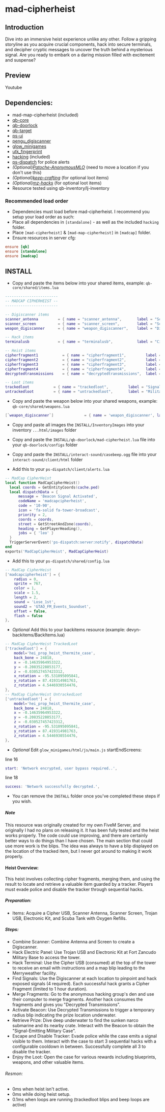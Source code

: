 # mad-cipherheist

## Introduction

Dive into an immersive heist experience unlike any other. Follow a gripping storyline as you acquire crucial components, hack into secure terminals, and decipher cryptic messages to uncover the truth behind a mysterious signal. Are you ready to embark on a daring mission filled with excitement and suspense?

## Preview
Youtube

## Dependencies:

* mad-map-cipherheist (included)
* [qb-core](https://github.com/qbcore-framework/qb-core)
* [qb-doorlock](https://github.com/qbcore-framework/qb-core)
* [qb-target](https://github.com/qbcore-framework/qb-core)
* [ps-ui](https://github.com/Project-Sloth/ps-ui)
* [pengu_digiscanner](https://github.com/PenguScript/pengu_digiscanner/)
* [glow_minigames](https://github.com/christikat/glow_minigames)
* [utk_fingerprint](https://github.com/utkuali/Finger-Print-Hacking-Game)
* [hacking](https://github.com/Prime-Script/prime-vangelico/tree/main/assets) (included)
* [ps-dispatch](https://github.com/Project-Sloth/ps-dispatch) for police alerts
* *(Optional)[Patoche-AnonymousMLO](https://www.gta5-mods.com/maps/mlo-anonymous-fivem-sp-ready)* (need to move a location if you don't use this)
* *(Optional)[keep-crafting](https://github.com/swkeep/keep-crafting)* (for optional loot items)
* *(Optional)[mz-hacks](https://github.com/MrZainRP/mz-hacks)* (for optional loot items)
* Resource tested using qb-inventory/lj-inventory

### Recommended load order

* Dependencies must load before mad-cipherheist. I recommend you setup your load order as such:
* Place all dependencies in ``[standalone]`` - as well as the included ``hacking`` folder.
* Place ``[mad-cipherheist]`` & ``[mad-map-cipherheist]`` in ``[madcap]`` folder.
* Ensure resources in server cfg:

```cfg
ensure [qb]
ensure [standalone]
ensure [madcap]
```

## INSTALL

* Copy and paste the items below into your shared items, example: ``qb-core/shared/items.lua``

```lua 
------------------------
-- MADCAP CIPHERHEIST -- 
------------------------

-- Digiscanner items
scanner_antenna         = { name = "scanner_antenna",       label = "Scanner Antenna",  weight = 500,   type = "item",                        image = "madantenna.png",                 unique = true,      useable = true,     shouldClose = true,     combinable = nil, description = "A high-frequency antenna designed for the digital scanner, enhancing signal reception." }, 
scanner_screen          = { name = "scanner_screen",        label = "Scanner Screen",   weight = 500,   type = "item",                        image = "maddigiscreen.png",              unique = true,      useable = true,     shouldClose = true,     combinable = { accept = { 'scanner_antenna' }, reward = 'weapon_digiscanner', anim = { dict = 'anim@amb@business@weed@weed_inspecting_high_dry@', lib = 'weed_inspecting_high_base_inspector', text = 'Attaching antenna', timeOut = 10000 } }, description = "An advanced digital display unit, integral to the functionality of the digital scanner." },
weapon_digiscanner      = { name = "weapon_digiscanner",    label = "Digiscanner",      weight = 1000,  type = "weapon", ammotype = nil,      image = "madweapon_digiscanner.png",      unique = true,      useable = true,     shouldClose = true,     combinable = nil, description = "A powerful Digiscanner featuring a built-in HUD for enhanced signal tracking and analysis.", created = nil, decay = 0.04166666667 }, -- 1 hour

-- Hack items
terminalusb             = { name = "terminalusb",           label = "Cipher USB",      weight = 1000,  type = "item",     image = "madusb.png",      unique = true,      useable = false,     shouldClose = false,     combinable = nil,    description = "USB containing backdoor: \"://cipher_protocol_ZNCDO/\" " },

-- Heist items
cipherfragment1           = { name = "cipherfragment1",         label = "Cipher Fragment",     weight = 0,     type = "item",   image = "madcipher1.png",     unique = true,    useable = false,     shouldClose = false,   combinable = nil,   description = "Captured samples of wireless signals, essential for unlocking encrypted data",   created = nil,  decay = 0.04166666667 }, -- 1 hour
cipherfragment2           = { name = "cipherfragment2",         label = "Cipher Fragment",     weight = 0,     type = "item",   image = "madcipher2.png",     unique = true,    useable = false,     shouldClose = false,   combinable = nil,   description = "Captured samples of wireless signals, essential for unlocking encrypted data",   created = nil,  decay = 0.04166666667 }, -- 1 hour
cipherfragment3           = { name = "cipherfragment3",         label = "Cipher Fragment",     weight = 0,     type = "item",   image = "madcipher3.png",     unique = true,    useable = false,     shouldClose = false,   combinable = nil,   description = "Captured samples of wireless signals, essential for unlocking encrypted data",   created = nil,  decay = 0.04166666667 }, -- 1 hour
cipherfragment4           = { name = "cipherfragment4",         label = "Cipher Fragment",     weight = 0,     type = "item",   image = "madcipher4.png",     unique = true,    useable = false,     shouldClose = false,   combinable = nil,   description = "Captured samples of wireless signals, essential for unlocking encrypted data",   created = nil,  decay = 0.04166666667 }, -- 1 hour
decryptedtransmissions    = { name = "decryptedtransmissions",  label = "Decrypted Transmissions", weight = 0, type = "item",   image = "maddata.png",        unique = true,    useable = false,     shouldClose = false,   combinable = nil,   description = "Deciphered wireless transmissions containing valuable data.",                    created = nil, decay = 0.12500000001 }, -- 3 hours

-- Loot items
trackedloot           = { name = "trackedloot",         label = "Signal-Emitting Military Case",     weight = 50000,     type = "item",     image = "madtrackedloot.png",     unique = true,    useable = true,     shouldClose = true, combinable = nil,   description = "A military-style case emitting a signal, requiring decryption to remain undetected", created = nil, decay = 0.12500000001 }, -- 3 hours
untrackedloot         = { name = "untrackedloot",       label = "Military Case",                     weight = 50000,     type = "item",     image = "maduntrackedloot.png",     unique = true,    useable = true,     shouldClose = true, combinable = nil,   description = "A secured military case, now free of any tracking signals after successful decryption" },
```

* Copy and paste the weapon below into your shared weapons, example: ``qb-core/shared/weapons.lua``

```lua
[`weapon_digiscanner`]              = { name = 'weapon_digiscanner', label = 'Digiscanner', weapontype = 'Melee', ammotype = nil, damagereason = 'Melee killed / Whacked / Executed / Beat down / Murdered / Battered' },
```

* Copy and paste all images the ``INSTALL/InventoryImages`` into your inventory ``...html/images`` folder
* Copy and paste the ``INSTALL/qb-doorlock/mad-cipherheist.lua`` file into your ``qb-doorlock/configs`` folder
* Copy and paste the ``INSTALL/interact-sound/casebeep.ogg`` file into your ``interact-sound/client/html`` folder

* Add this to your ``ps-dispatch/client/alerts.lua``

```lua
-- MadCap CipherHeist
local function MadCapCipherHeist()
  local coords = GetEntityCoords(cache.ped)
  local dispatchData = {
      message = 'Beacon Signal Activated',
      codeName = 'madcapcipherheist',
      code = '10-90',
      icon = 'fa-solid fa-tower-broadcast',
      priority = 2,
      coords = coords,
      street = GetStreetAndZone(coords),
      heading = GetPlayerHeading(),
      jobs = { 'leo' }
  }
  TriggerServerEvent('ps-dispatch:server:notify', dispatchData)
end
exports('MadCapCipherHeist', MadCapCipherHeist)
```

* Add this to your ``ps-dispatch/shared/config.lua``

```lua
-- MadCap CipherHeist
['madcapcipherheist'] = {
    radius = 0,
    sprite = 767,
    color = 1,
    scale = 1.5,
    length = 2,
    sound = 'Lose_1st',
    sound2 = 'GTAO_FM_Events_Soundset',
    offset = false,
    flash = false
},
```

* *Optional* Add this to your backitems resource (example: devyn-backitems/BackItems.lua)

```lua
-- MadCap CipherHeist TrackedLoot
['trackedloot'] = {
    model='hei_prop_heist_thermite_case',
    back_bone = 24818,
    x = -0.14635964953322,
    y = -0.20835228853177,
    z = -0.030527457423312,
    x_rotation = -95.531095095841,
    y_rotation = 87.419314981763,
    z_rotation = 4.5446930554476,
},
-- MadCap CipherHeist UntrackedLoot
['untrackedloot'] = {
    model='hei_prop_heist_thermite_case',
    back_bone = 24818,
    x = -0.14635964953322,
    y = -0.20835228853177,
    z = -0.030527457423312,
    x_rotation = -95.531095095841,
    y_rotation = 87.419314981763,
    z_rotation = 4.5446930554476,
},
```

* *Optional* Edit ``glow_minigames/html/js/main.js`` startEndScreens:

line 16
```lua
start: 'Network encrypted, user bypass required..',
```

line 18
```lua
success: 'Network successfully decrypted.',
```

* You can remove the ``INSTALL`` folder once you've completed these steps if you wish.

##### Note
This resource was originally created for my own FiveM Server, and originally I had no plans on releasing it. It has been fully tested and the heist works properly. The code could use improving, and there are certainly better ways to do things than I have chosen. The main section that could use more work is the blips. The idea was always to have a blip displayed on the location of the tracked item, but I never got around to making it work properly.

#### Heist Overview:

This heist involves collecting cipher fragments, merging them, and using the result to locate and retrieve a valuable item guarded by a tracker. Players must evade police and disable the tracker through sequential hacks.

##### Preparation:

* Items: Acquire a Cipher USB, Scanner Antenna, Scanner Screen, Trojan USB, Electronic Kit, and Scuba Tank with Oxygen Refills.

##### Steps:

* Combine Scanner: Combine Antenna and Screen to create a Digiscanner.
* Hack Electric Panel: Use Trojan USB and Electronic Kit at Fort Zancudo Military Base to access the tower.
* Hack Terminal: Use the Cipher USB (consumed) at the top of the tower to receive an email with instructions and a map blip leading to the Merryweather facility.
* Find Signals: Use the Digiscanner at each location to pinpoint and hack exposed signals (4 required). Each successful hack grants a Cipher Fragment (limited to 1 hour duration).
* Merge Fragments: Go to the anonymous hacking group's den and use their computer to merge fragments. Another hack consumes the fragments and gives you "Decrypted Transmissions".
* Activate Beacon: Use Decrypted Transmissions to trigger a temporary radius blip indicating the prize location underwater.
* Retrieve Prize: Dive deep underwater to find the sunken narco submarine and its nearby crate. Interact with the Beacon to obtain the "Signal-Emitting Military Case".
* Escape and Disable Tracker: Evade police while the case emits a signal visible to them. Interact with the case to start 3 sequential hacks with a configurable cooldown in between. Successfully complete all 3 to disable the tracker.
* Enjoy the Loot: Open the case for various rewards including blueprints, weapons, and other valuable items.

###### Resmon:
* 0ms when heist isn't active.
* 0ms while doing heist setup.
* 0.1ms when loops are running (trackedloot blips and beep loops are active)
